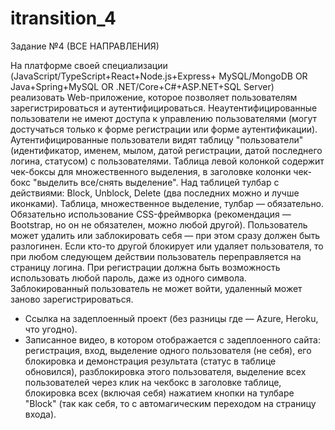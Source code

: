 # itransition_4

Задание №4 (ВСЕ НАПРАВЛЕНИЯ)

На платформе своей специализации (JavaScript/TypeScript+React+Node.js+Express+ MySQL/MongoDB OR Java+Spring+MySQL OR .NET/Core+C#+ASP.NET+SQL Server) 
реализовать Web-приложение, которое позволяет пользователям зарегистрироваться и аутентифицироваться. 
Неаутентифицированные пользователи не имеют доступа к управлению пользователями (могут достучаться только к форме регистрации или форме аутентификации).
Аутентифицированные пользователи видят таблицу "пользователи" (идентификатор, именем, мылом, датой регистрации, датой последнего логина, статусом) с пользователями.
Таблица левой колонкой содержит чек-боксы для множественного выделения, в заголовке колонки чек-бокс "выделить все/снять выделение". 
Над таблицей тулбар с действиями: Block, Unblock, Delete (два последних можно и лучше иконками). 
Таблица, множественное выделение, тулбар — обязательно. Обязательно использование CSS-фреймворка (рекомендация — Bootstrap, но он не обязателен, можно любой другой).
Пользователь может удалить или заблокировать себя — при этом сразу должен быть разлогинен. 
Если кто-то другой блокирует или удаляет пользователя, то при любом следующем действии пользователь переправляется на страницу логина.
При регистрации должна быть возможность использовать любой пароль, даже из одного символа.
Заблокированный пользователь не может войти, удаленный может заново зарегистрироваться.

* Cсылка на задеплоенный проект (без разницы где — Azure, Heroku, что угодно).
* Записанное видео, в котором отображается с задеплоенного сайта: регистрация, вход, выделение одного пользователя (не себя), 
его блокировка и демонстрация результата (статус в таблице обновился), разблокировка этого пользователя, выделение всех пользователей через 
клик на чекбокс в заголовке таблице, блокировка всех (включая себя) нажатием кнопки на тулбаре "Block" (так как себя, то с автомагическим переходом на страницу входа).

